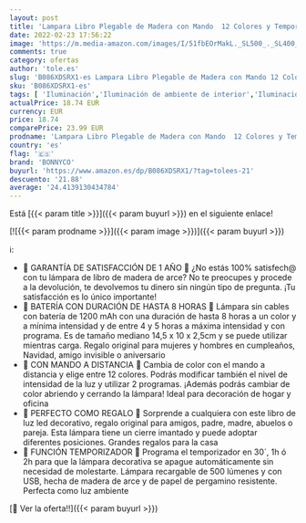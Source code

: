 ```yaml
---
layout: post
title: 'Lampara Libro Plegable de Madera con Mando  12 Colores y Temporizador – BONNYCO | Lamparas Mesilla de Noche Ideal Decoracion Casa y Habitacion | Regalo Original Cumpleaños  Navidad y Amigo Invisible'
date: 2022-02-23 17:56:22
image: 'https://m.media-amazon.com/images/I/51fbEOrMakL._SL500_._SL400_.jpg'
comments: true
category: ofertas
author: 'tole.es'
slug: 'B086XDSRX1-es Lampara Libro Plegable de Madera con Mando 12 Colores y...'
sku: 'B086XDSRX1-es'
tags: [ 'Iluminación','Iluminación de ambiente de interior','Iluminación de interior','Iluminación decorativa y para usos específicos de interior','bonnyco','navidad', ]
actualPrice: 18.74 EUR
currency: EUR
price: 18.74
comparePrice: 23.99 EUR
prodname: 'Lampara Libro Plegable de Madera con Mando  12 Colores y Temporizador – BONNYCO | Lamparas Mesilla de Noche Ideal Decoracion Casa y Habitacion | Regalo Original Cumpleaños  Navidad y Amigo Invisible'
country: 'es'
flag: '🇪🇸'
brand: 'BONNYCO'
buyurl: 'https://www.amazon.es/dp/B086XDSRX1/?tag=tolees-21'
descuento: '21.88'
average: '24.4139130434784'
---
```


Está [{{< param title >}}]({{< param buyurl >}}) en el siguiente enlace!

[![{{< param prodname >}}]({{< param image >}})]({{< param buyurl >}})

ℹ️:

- 💜 GARANTÍA DE SATISFACCIÓN DE 1 AÑO 💜 ¿No estás 100% satisfech@ con tu lámpara de libro de madera de arce? No te preocupes y procede a la devolución, te devolvemos tu dinero sin ningún tipo de pregunta. ¡Tu satisfacción es lo único importante!
- 🧡 BATERÍA CON DURACIÓN DE HASTA 8 HORAS 🧡 Lámpara sin cables con batería de 1200 mAh con una duración de hasta 8 horas a un color y a mínima intensidad y de entre 4 y 5 horas a máxima intensidad y con programa. Es de tamaño mediano 14,5 x 10 x 2,5cm y se puede utilizar mientras carga. Regalo original para mujeres y hombres en cumpleaños, Navidad, amigo invisible o aniversario
- 💚 CON MANDO A DISTANCIA 💚 Cambia de color con el mando a distancia y elige entre 12 colores. Podrás modificar también el nivel de intensidad de la luz y utilizar 2 programas. ¡Además podrás cambiar de color abriendo y cerrando la lámpara! Ideal para decoración de hogar y oficina
- 💛 PERFECTO COMO REGALO 💛 Sorprende a cualquiera con este libro de luz led decorativo, regalo original para amigos, padre, madre, abuelos o pareja. Esta lámpara tiene un cierre imantado y puede adoptar diferentes posiciones. Grandes regalos para la casa
- 💙 FUNCIÓN TEMPORIZADOR 💙 Programa el temporizador en 30´, 1h ó 2h para que la lámpara decorativa se apague automáticamente sin necesidad de molestarte. Lámpara recargable de 500 lúmenes y con USB, hecha de madera de arce y de papel de pergamino resistente. Perfecta como luz ambiente

[🛒 Ver la oferta!!]({{< param buyurl >}})
